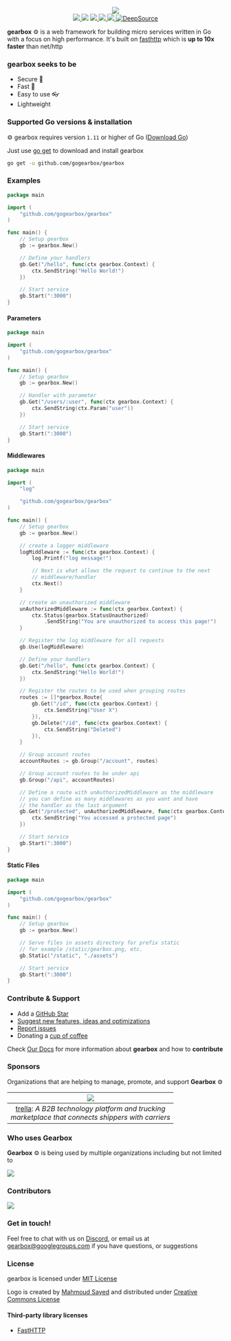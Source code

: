 <p align="center">
    <img src="https://raw.githubusercontent.com/gogearbox/gearbox/master/assets/gearbox-512.png"/>
    <br />
    <a href="https://godoc.org/github.com/gogearbox/gearbox">
      <img src="https://godoc.org/github.com/gogearbox/gearbox?status.png" />
    </a>
    <img src="https://github.com/gogearbox/gearbox/workflows/Test%20&%20Build/badge.svg?branch=master" />
    <a href="https://codecov.io/gh/gogearbox/gearbox">
      <img src="https://codecov.io/gh/gogearbox/gearbox/branch/master/graph/badge.svg" />
    </a>
    <a href="https://goreportcard.com/report/github.com/gogearbox/gearbox">
      <img src="https://goreportcard.com/badge/github.com/gogearbox/gearbox" />
    </a>
	<a href="https://discord.com/invite/CT8my4R">
      <img src="https://img.shields.io/discord/716724372642988064?label=Discord&logo=discord">
  	</a>
    <a href="https://deepsource.io/gh/gogearbox/gearbox/?ref=repository-badge" target="_blank">
      <img alt="DeepSource" title="DeepSource" src="https://static.deepsource.io/deepsource-badge-light-mini.svg">
    </a>
</p>


**gearbox** :gear: is a web framework for building micro services written in Go with a focus on high performance. It's built on [fasthttp](https://github.com/valyala/fasthttp) which is **up to 10x faster** than net/http


### gearbox seeks to be
+ Secure :closed_lock_with_key:
+ Fast :rocket:
+ Easy to use :eyeglasses:
+ Lightweight


### Supported Go versions & installation

:gear: gearbox requires version `1.11` or higher of Go ([Download Go](https://golang.org/dl/))

Just use [go get](https://golang.org/cmd/go/#hdr-Add_dependencies_to_current_module_and_install_them) to download and install gearbox

```bash
go get -u github.com/gogearbox/gearbox
```

### Examples

```go
package main

import (
	"github.com/gogearbox/gearbox"
)

func main() {
	// Setup gearbox
	gb := gearbox.New()

	// Define your handlers
	gb.Get("/hello", func(ctx gearbox.Context) {
		ctx.SendString("Hello World!")
	})

	// Start service
	gb.Start(":3000")
}
```

#### Parameters
```go
package main

import (
	"github.com/gogearbox/gearbox"
)

func main() {
	// Setup gearbox
	gb := gearbox.New()

	// Handler with parameter
	gb.Get("/users/:user", func(ctx gearbox.Context) {
		ctx.SendString(ctx.Param("user"))
	})

	// Start service
	gb.Start(":3000")
}
```

#### Middlewares
```go
package main

import (
	"log"

	"github.com/gogearbox/gearbox"
)

func main() {
	// Setup gearbox
	gb := gearbox.New()

	// create a logger middleware
	logMiddleware := func(ctx gearbox.Context) {
		log.Printf("log message!")

		// Next is what allows the request to continue to the next
		// middleware/handler
		ctx.Next()
	}

	// create an unauthorized middleware
	unAuthorizedMiddleware := func(ctx gearbox.Context) {
		ctx.Status(gearbox.StatusUnauthorized)
			.SendString("You are unauthorized to access this page!")
	}

	// Register the log middleware for all requests
	gb.Use(logMiddleware)

	// Define your handlers
	gb.Get("/hello", func(ctx gearbox.Context) {
		ctx.SendString("Hello World!")
	})

	// Register the routes to be used when grouping routes
	routes := []*gearbox.Route{
		gb.Get("/id", func(ctx gearbox.Context) {
			ctx.SendString("User X")
		}),
		gb.Delete("/id", func(ctx gearbox.Context) {
			ctx.SendString("Deleted")
		}),
	}

	// Group account routes
	accountRoutes := gb.Group("/account", routes)

	// Group account routes to be under api
	gb.Group("/api", accountRoutes)

	// Define a route with unAuthorizedMiddleware as the middleware
	// you can define as many middlewares as you want and have
	// the handler as the last argument
	gb.Get("/protected", unAuthorizedMiddleware, func(ctx gearbox.Context) {
		ctx.SendString("You accessed a protected page")
	})

	// Start service
	gb.Start(":3000")
}
```

#### Static Files

```go
package main

import (
	"github.com/gogearbox/gearbox"
)

func main() {
	// Setup gearbox
	gb := gearbox.New()

	// Serve files in assets directory for prefix static
	// for example /static/gearbox.png, etc.
	gb.Static("/static", "./assets")

	// Start service
	gb.Start(":3000")
}
```


### Contribute & Support
+ Add a [GitHub Star](https://github.com/gogearbox/gearbox/stargazers)
+ [Suggest new features, ideas and optimizations](https://github.com/gogearbox/gearbox/issues)
+ [Report issues](https://github.com/gogearbox/gearbox/issues)
+ Donating a [cup of coffee](https://buymeacoff.ee/gearbox)


Check [Our Docs](https://gogearbox.com/docs) for more information about **gearbox** and how to **contribute**

### Sponsors
Organizations that are helping to manage, promote, and support **Gearbox** :gear: 

| [<img src="https://raw.githubusercontent.com/gogearbox/gearbox/master/assets/trella-sponsor.png"/>](https://www.trella.app) 	|
|:-:	|
| [trella](https://www.trella.app): *A B2B technology platform and trucking <br/>marketplace that connects shippers with carriers* |


### Who uses Gearbox
**Gearbox** :gear: is being used by multiple organizations including but not limited to 

[<img src="https://raw.githubusercontent.com/gogearbox/gearbox/master/assets/erply-user.png"/>](https://erply.com) 		



### Contributors

<a href="https://github.com/gogearbox/gearbox/graphs/contributors">
  <img src="https://contributors-img.firebaseapp.com/image?repo=gogearbox/gearbox" />
</a>

### Get in touch!

Feel free to chat with us on [Discord](https://discord.com/invite/CT8my4R), or email us at [gearbox@googlegroups.com](gearbox@googlegroups.com)  if you have questions, or suggestions

### License

gearbox is licensed under [MIT License](LICENSE)

Logo is created by [Mahmoud Sayed](https://www.facebook.com/mahmoudsayedae) and distributed under [Creative Commons License](https://creativecommons.org/licenses/by-sa/4.0/)

#### Third-party library licenses
- [FastHTTP](https://github.com/valyala/fasthttp/blob/master/LICENSE)

